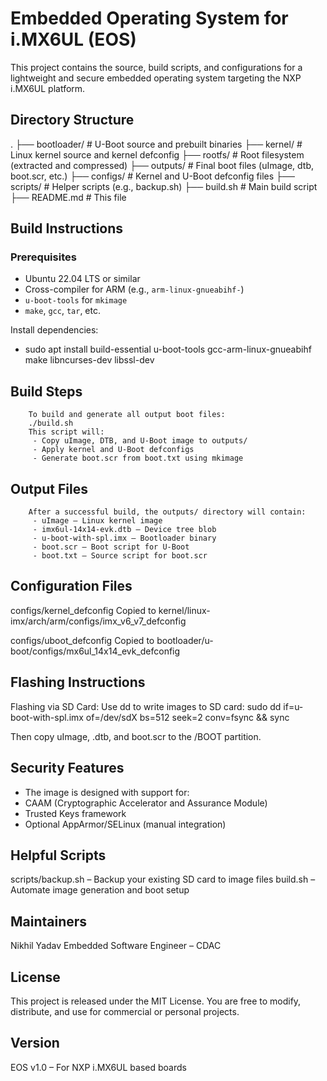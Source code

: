 
# Embedded Operating System for i.MX6UL (EOS)

This project contains the source, build scripts, and configurations for a lightweight and secure embedded operating system targeting the NXP i.MX6UL platform.

##  Directory Structure

.
├── bootloader/ # U-Boot source and prebuilt binaries
├── kernel/ # Linux kernel source and kernel defconfig
├── rootfs/ # Root filesystem (extracted and compressed)
├── outputs/ # Final boot files (uImage, dtb, boot.scr, etc.)
├── configs/ # Kernel and U-Boot defconfig files
├── scripts/ # Helper scripts (e.g., backup.sh)
├── build.sh # Main build script
├── README.md # This file


##  Build Instructions

### Prerequisites

- Ubuntu 22.04 LTS or similar
- Cross-compiler for ARM (e.g., `arm-linux-gnueabihf-`)
- `u-boot-tools` for `mkimage`
- `make`, `gcc`, `tar`, etc.

Install dependencies:
 - sudo apt install build-essential u-boot-tools gcc-arm-linux-gnueabihf make libncurses-dev libssl-dev

## Build Steps

        To build and generate all output boot files:
        ./build.sh
        This script will:
         - Copy uImage, DTB, and U-Boot image to outputs/
         - Apply kernel and U-Boot defconfigs
         - Generate boot.scr from boot.txt using mkimage

## Output Files
        After a successful build, the outputs/ directory will contain:
         - uImage – Linux kernel image
         - imx6ul-14x14-evk.dtb – Device tree blob
         - u-boot-with-spl.imx – Bootloader binary
         - boot.scr – Boot script for U-Boot
         - boot.txt – Source script for boot.scr

## Configuration Files
configs/kernel_defconfig
Copied to kernel/linux-imx/arch/arm/configs/imx_v6_v7_defconfig

configs/uboot_defconfig
Copied to bootloader/u-boot/configs/mx6ul_14x14_evk_defconfig

## Flashing Instructions
 Flashing via SD Card:
 Use dd to write images to SD card:
 sudo dd if=u-boot-with-spl.imx of=/dev/sdX bs=512 seek=2 conv=fsync && sync

 Then copy uImage, .dtb, and boot.scr to the /BOOT partition.

## Security Features
 - The image is designed with support for:
 - CAAM (Cryptographic Accelerator and Assurance Module)
 - Trusted Keys framework
 - Optional AppArmor/SELinux (manual integration)

## Helpful Scripts
 scripts/backup.sh – Backup your existing SD card to image files
 build.sh – Automate image generation and boot setup

## Maintainers
 Nikhil Yadav
 Embedded Software Engineer – CDAC

## License
 This project is released under the MIT License.
 You are free to modify, distribute, and use for commercial or personal projects.

## Version
 EOS v1.0 – For NXP i.MX6UL based boards

